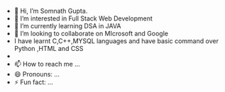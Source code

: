 - 👋 Hi, I’m Somnath Gupta.
- 👀 I’m interested in Full Stack Web Development
- 🌱 I’m currently learning DSA in JAVA
- 💞️ I’m looking to collaborate on MIcrosoft and Google
- I have learnt C,C++,MYSQL languages and have basic command over Python ,HTML and CSS
- 
- 📫 How to reach me ...
- 😄 Pronouns: ...
- ⚡ Fun fact: ...

<!---
Somnath474/Somnath474 is a ✨ special ✨ repository because its `README.md` (this file) appears on your GitHub profile.
You can click the Preview link to take a look at your changes.
--->
